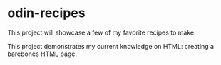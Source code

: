 # odin-recipes
This project will showcase a few of my favorite recipes to make. 

This project demonstrates my current knowledge on HTML: creating a barebones HTML page.